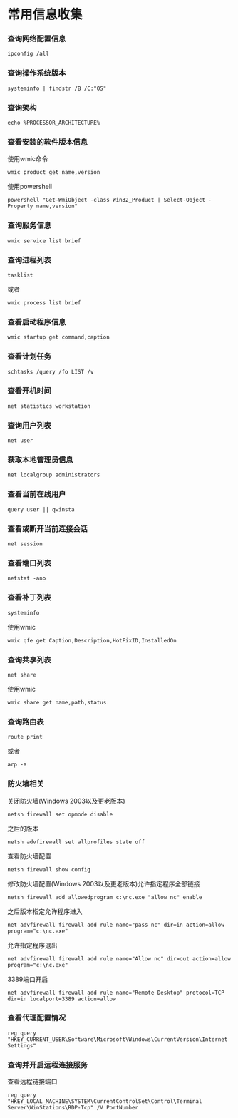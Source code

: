# 常用信息收集

### 查询网络配置信息

```
ipconfig /all
```

### 查询操作系统版本

```
systeminfo | findstr /B /C:"OS"
```

### 查询架构

```
echo %PROCESSOR_ARCHITECTURE%
```

### **查看安装的软件版本信息**

使用wmic命令

```
wmic product get name,version
```

使用powershell

```
powershell "Get-WmiObject -class Win32_Product | Select-Object -Property name,version"
```

### 查询服务信息

```
wmic service list brief
```

### 查询进程列表

```
tasklist
```

或者

```
wmic process list brief
```

### 查看启动程序信息

```
wmic startup get command,caption
```

### 查看计划任务

```
schtasks /query /fo LIST /v
```

### 查看开机时间

```
net statistics workstation
```

### 查询用户列表

```
net user
```

### 获取本地管理员信息

```
net localgroup administrators
```

### 查看当前在线用户

```
query user || qwinsta
```

### 查看或断开当前连接会话

```
net session
```

### 查看端口列表

```
netstat -ano
```

### 查看补丁列表

```
systeminfo
```

使用wmic

```
wmic qfe get Caption,Description,HotFixID,InstalledOn
```

### 查询共享列表

```
net share
```

使用wmic

```
wmic share get name,path,status
```

### 查询路由表

```
route print
```

或者

```
arp -a
```

### 防火墙相关

关闭防火墙(Windows 2003以及更老版本)

```
netsh firewall set opmode disable
```

之后的版本

```
netsh advfirewall set allprofiles state off
```

查看防火墙配置

```
netsh firewall show config
```

修改防火墙配置(Windows 2003以及更老版本)允许指定程序全部链接

```
netsh firewall add allowedprogram c:\nc.exe "allow nc" enable
```

之后版本指定允许程序进入

```
net advfirewall firewall add rule name="pass nc" dir=in action=allow program="c:\nc.exe"
```

允许指定程序退出

```
net advfirewall firewall add rule name="Allow nc" dir=out action=allow program="c:\nc.exe"
```

3389端口开启

```
net advfirewall firewall add rule name="Remote Desktop" protocol=TCP dir=in localport=3389 action=allow
```

### 查看代理配置情况

```
reg query "HKEY_CURRENT_USER\Software\Microsoft\Windows\CurrentVersion\Internet Settings"
```

### 查询并开启远程连接服务

查看远程链接端口

```
reg query "HKEY_LOCAL_MACHINE\SYSTEM\CurrentControlSet\Control\Terminal Server\WinStations\RDP-Tcp" /V PortNumber 
```

